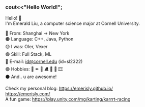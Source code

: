 ### cout<<"Hello World!";

Hello! 🌼  
I'm Emerald Liu, a computer science major at Cornell University.  

🔴 From: Shanghai -> New York  
🟠 Language: C++, Java, Python  
🟡 I was: OIer, Vexer  
🟢 Skill: Full Stack, ML  
🔵 E-mail: id@cornell.edu (id=sl2322)  
🟣 Hobbies: 🎨 ✒ 🏀  ⛸ 🎹 🎸 🎞  
⚫ And.. u are awesome!


Check my personal blog:
https://emerisly.github.io/  
https://emerisly.com/  
A fun game:
https://play.unity.com/mg/karting/karrrt-racing  
